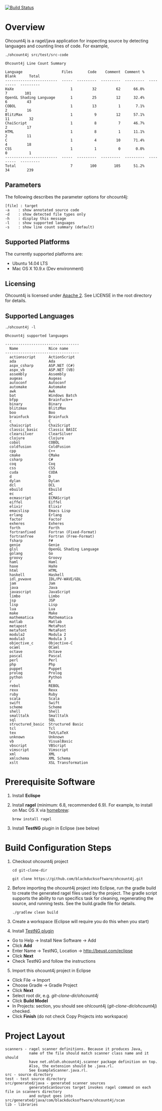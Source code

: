 [![Build Status](https://travis-ci.org/blackducksoftware/ohcount4j.svg?branch=master)](https://travis-ci.org/blackducksoftware/ohcount4j)

# Overview

Ohcount4j is a ragel/java application for inspecting source by detecting languages and counting lines of code.  For example,
```
./ohcount4j src/test/src-code

Ohcount4j Line Count Summary

Language                  Files       Code    Comment  Comment %      Blank      Total
------------------------  -----  ---------  ---------  ---------  ---------  ---------
HaXe                          1         32         62      66.0%          7        101
OpenGL Shading Language       1         25         12      32.4%          6         43
COBOL                         1         13          1       7.1%          2         16
BlitzMax                      1          9         12      57.1%         11         32
ChaiScript                    1          8          7      46.7%          2         17
HTML                          1          8          1      11.1%          2         11
C                             1          4         10      71.4%          4         18
CSS                           1          1          0       0.0%          0          1
------------------------  -----  ---------  ---------  ---------  ---------  ---------
Total                         7        100        105      51.2%         34        239
```

## Parameters
The following describes the parameter options for ohcount4j:
```
[file] : target
-a    : show annotated source code
-d    : show detected file types only
-h    : display this message
-l    : show supported languages
-s    : show line count summary (default)
```

## Supported Platforms
The currently supported platforms are:
* Ubuntu 14.04 LTS
* Mac OS X 10.9.x (Dev environment)

## Licensing

Ohcount4j is licensed under [Apache 2](http://www.apache.org/licenses/LICENSE-2.0).  See LICENSE in the root directory for details.

## Supported Languages

```
./ohcount4j -l

Ohcount4j supported languages

----------------------------------
  Name              Nice name
----------------------------------
  actionscript      ActionScript
  ada               Ada
  aspx_csharp       ASP.NET (C#)
  aspx_vb           ASP.NET (VB)
  assembly          Assembly
  augeas            Augeas
  autoconf          Autoconf
  automake          Automake
  awk               Awk
  bat               Windows Batch
  bfpp              Brainfuck++
  binary            Binary
  blitzmax          BlitzMax
  boo               Boo
  brainfuck         Brainfuck
  c                 C
  chaiscript        ChaiScript
  classic_basic     Classic BASIC
  clearsilver       ClearSilver
  clojure           Clojure
  cobol             COBOL
  coldfusion        ColdFusion
  cpp               C++
  cmake             CMake
  csharp            C#
  coq               Coq
  css               CSS
  cuda              CUDA
  d                 D
  dylan             Dylan
  dcl               DCL
  ebuild            Ebuild
  ec                eC
  ecmascript        ECMAScript
  eiffel            Eiffel
  elixir            Elixir
  emacslisp         Emacs Lisp
  erlang            Erlang
  factor            Factor
  exheres           Exheres
  forth             Forth
  fortranfixed      Fortran (Fixed-Format)
  fortranfree       Fortran (Free-Format)
  fsharp            F#
  genie             Genie
  glsl              OpenGL Shading Language
  golang            Go
  groovy            Groovy
  haml              Haml
  haxe              HaXe
  html              HTML
  haskell           Haskell
  idl_pvwave        IDL/PV-WAVE/GDL
  jam               Jam
  java              Java
  javascript        JavaScript
  limbo             Limbo
  jsp               JSP
  lisp              Lisp
  lua               Lua
  make              Make
  mathematica       Mathematica
  matlab            Matlab
  metapost          MetaPost
  metafont          MetaFont
  modula2           Modula 2
  modula3           Modula 3
  objective_c       Objective-C
  ocaml             OCaml
  octave            Octave
  pascal            Pascal
  perl              Perl
  php               Php
  puppet            Puppet
  prolog            Prolog
  python            Python
  r                 R
  rebol             REBOL
  rexx              Rexx
  ruby              Ruby
  scala             Scala
  swift             Swift
  scheme            Scheme
  shell             Shell
  smalltalk         Smalltalk
  sql               SQL
  structured_basic  Structured Basic
  tcl               Tcl
  tex               TeX/LaTeX
  unknown           Unknown
  vb                VisualBasic
  vbscript          VBScript
  vimscript         Vimscript
  xml               XML
  xmlschema         XML Schema
  xslt              XSL Transformation
  ```
# Prerequisite Software

1. Install **Eclispe**
2. Install **ragel** (minimum: 6.8, recommended 6.9).  For example, to install on Mac OS X via [homebrew](https://github.com/Homebrew/homebrew/blob/master/Library/Formula/ragel.rb):

     `brew install ragel`
3. Install **TestNG** plugin in Eclipse (see below)

# Build Configuration Steps

1. Checkout ohcount4j project

    `cd git-clone-dir`

    `git clone https://github.com/blackducksoftware/ohcount4j.git`

2. Before importing the ohcount4j project into Eclipse, run the gradle build to create the generated ragel files used by the project.  The gradle script supports the ability to run specifics task for cleaning, regenerating the source, and running tests.  See the build.gradle file for details.

    `./gradlew clean build`

3. Create a workspace (Eclipse will require you do this when you start)

4. Install [TestNG plugin](http://testng.org/doc/download.html)
  * Go to Help -> Install New Software -> Add
  * Click **Add**
  * Enter Name -> TestNG, Location -> http://beust.com/eclipse
  * Click **Next**
  * Check TestNG and follow the instructions

5. Import this ohcount4j project in Eclipse
  * Click File -> Import
  * Choose Gradle -> Gradle Project
  * Click **Next**
  * Select root dir, e.g. *git-clone-dir/ohcount4j*
  * Click **Build Model**
  * In Projects: section, you should see ohlcount4j (*git-clone-dir/ohcount4j*) checked.
  * Click **Finish** (do not check Copy Projects into workspace)

# Project Layout

```
scanners - ragel scanner definitions. Because it produces Java,
           name of the file should match scanner class name and it should
           have net.ohloh.ohcount4j.scanner package definition on top.  
           Also, the extension should be .java.rl.
           See ExampleScanner.java.rl.
src - source directory
test - test source directory
src/generated/java - generated scanner sources
           generateScanSources target invokes ragel command on each file in scanners directory
           and output goes into src/generated/java/com/blackducksoftware/ohcount4j/scan
lib - libraries
```
